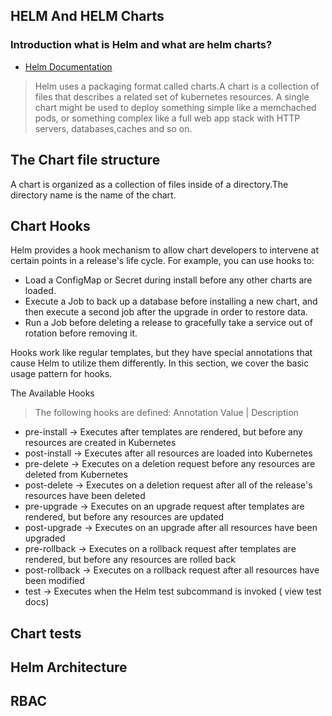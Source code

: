 ## HELM And HELM Charts

### Introduction what is Helm and what are helm charts?

 - [Helm Documentation](https://helm.sh/docs/)

> Helm uses a packaging format called charts.A chart is a collection of files that describes a related set of kubernetes resources.
> A single chart might  be used to deploy something simple like a memchached pods, or something complex like a full web app stack with HTTP servers, databases,caches and so on.

## The Chart file structure 

A chart is organized as a collection of files inside of a directory.The directory name is the name of the chart.
## Chart Hooks 

 Helm provides a hook mechanism to allow chart developers to intervene at certain points in a release's life cycle. For example, you can use hooks to:

  -  Load a ConfigMap or Secret during install before any other charts are loaded.
  -  Execute a Job to back up a database before installing a new chart, and then execute a second job after the upgrade in order to restore data.
  - Run a Job before deleting a release to gracefully take a service out of rotation before removing it.

Hooks work like regular templates, but they have special annotations that cause Helm to utilize them differently. In this section, we cover the basic usage pattern for hooks.

The Available Hooks


> The following hooks are defined:
 Annotation Value	      |             Description
- pre-install	-> Executes after templates are rendered, but before any resources are created in Kubernetes
- post-install	-> Executes after all resources are loaded into Kubernetes
- pre-delete	-> Executes on a deletion request before any resources are deleted from Kubernetes
- post-delete	-> Executes on a deletion request after all of the release's resources have been deleted
- pre-upgrade	-> Executes on an upgrade request after templates are rendered, but before any resources are updated
- post-upgrade	-> Executes on an upgrade after all resources have been upgraded
- pre-rollback	-> Executes on a rollback request after templates are rendered, but before any resources are rolled back
- post-rollback	-> Executes on a rollback request after all resources have been modified
- test	        -> Executes when the Helm test subcommand is invoked ( view test docs)

## Chart tests

## Helm Architecture

## RBAC 